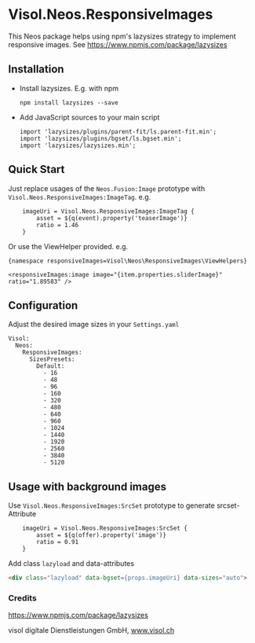 # Visol.Neos.ResponsiveImages

This Neos package helps using npm's lazysizes strategy to implement responsive images. See https://www.npmjs.com/package/lazysizes


## Installation

* Install lazysizes. E.g. with npm

  ```
  npm install lazysizes --save
  ```

* Add JavaScript sources to your main script
  ```
  import 'lazysizes/plugins/parent-fit/ls.parent-fit.min';
  import 'lazysizes/plugins/bgset/ls.bgset.min';
  import 'lazysizes/lazysizes.min';
  ``` 


## Quick Start

Just replace usages of the `Neos.Fusion:Image` prototype with `Visol.Neos.ResponsiveImages:ImageTag`. e.g.

```
    imageUri = Visol.Neos.ResponsiveImages:ImageTag {
        asset = ${q(event).property('teaserImage')}
        ratio = 1.46
    }
```


Or use the ViewHelper provided. e.g.

```
{namespace responsiveImages=Visol\Neos\ResponsiveImages\ViewHelpers}

<responsiveImages:image image="{item.properties.sliderImage}" ratio="1.89583" />
```


## Configuration

Adjust the desired image sizes in your `Settings.yaml`

```
Visol:
  Neos:
    ResponsiveImages:
      SizesPresets:
        Default:
          - 16
          - 48
          - 96
          - 160
          - 320
          - 480
          - 640
          - 960
          - 1024
          - 1440
          - 1920
          - 2560
          - 3840
          - 5120
```


## Usage with background images

Use `Visol.Neos.ResponsiveImages:SrcSet` prototype to generate srcset-Attribute

```
    imageUri = Visol.Neos.ResponsiveImages:SrcSet {
        asset = ${q(offer).property('image')}
        ratio = 0.91
    }
```

Add class `lazyload` and data-attributes

```html
<div class="lazyload" data-bgset={props.imageUri} data-sizes="auto">
```


### Credits

https://www.npmjs.com/package/lazysizes

visol digitale Dienstleistungen GmbH, www.visol.ch
